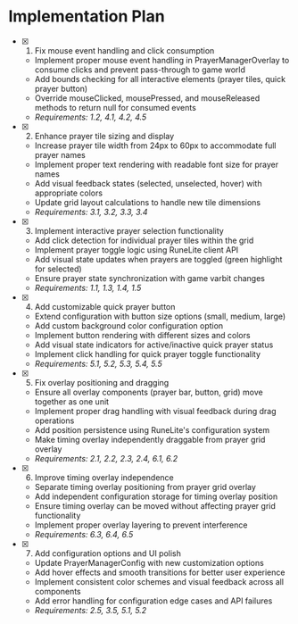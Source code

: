 # Implementation Plan

- [x] 1. Fix mouse event handling and click consumption











  - Implement proper mouse event handling in PrayerManagerOverlay to consume clicks and prevent pass-through to game world
  - Add bounds checking for all interactive elements (prayer tiles, quick prayer button)
  - Override mouseClicked, mousePressed, and mouseReleased methods to return null for consumed events
  - _Requirements: 1.2, 4.1, 4.2, 4.5_

- [x] 2. Enhance prayer tile sizing and display






  - Increase prayer tile width from 24px to 60px to accommodate full prayer names
  - Implement proper text rendering with readable font size for prayer names
  - Add visual feedback states (selected, unselected, hover) with appropriate colors
  - Update grid layout calculations to handle new tile dimensions
  - _Requirements: 3.1, 3.2, 3.3, 3.4_

- [x] 3. Implement interactive prayer selection functionality






  - Add click detection for individual prayer tiles within the grid
  - Implement prayer toggle logic using RuneLite client API
  - Add visual state updates when prayers are toggled (green highlight for selected)
  - Ensure prayer state synchronization with game varbit changes
  - _Requirements: 1.1, 1.3, 1.4, 1.5_

- [x] 4. Add customizable quick prayer button






  - Extend configuration with button size options (small, medium, large)
  - Add custom background color configuration option
  - Implement button rendering with different sizes and colors
  - Add visual state indicators for active/inactive quick prayer status
  - Implement click handling for quick prayer toggle functionality
  - _Requirements: 5.1, 5.2, 5.3, 5.4, 5.5_

- [x] 5. Fix overlay positioning and dragging






  - Ensure all overlay components (prayer bar, button, grid) move together as one unit
  - Implement proper drag handling with visual feedback during drag operations
  - Add position persistence using RuneLite's configuration system
  - Make timing overlay independently draggable from prayer grid overlay
  - _Requirements: 2.1, 2.2, 2.3, 2.4, 6.1, 6.2_

- [x] 6. Improve timing overlay independence





  - Separate timing overlay positioning from prayer grid overlay
  - Add independent configuration storage for timing overlay position
  - Ensure timing overlay can be moved without affecting prayer grid functionality
  - Implement proper overlay layering to prevent interference
  - _Requirements: 6.3, 6.4, 6.5_

- [x] 7. Add configuration options and UI polish





  - Update PrayerManagerConfig with new customization options
  - Add hover effects and smooth transitions for better user experience
  - Implement consistent color schemes and visual feedback across all components
  - Add error handling for configuration edge cases and API failures
  - _Requirements: 2.5, 3.5, 5.1, 5.2_